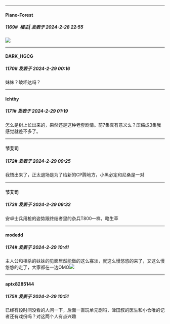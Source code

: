 ﻿
*****

####  Piano-Forest  
##### 1169#         楼主| 发表于 2024-2-28 22:55

<img src="https://p.sda1.dev/15/e2aeffa827d8089329ceddca10e15ffe/20240228_120029.jpg" referrerpolicy="no-referrer">


*****

####  DARK_HGCG  
##### 1170#       发表于 2024-2-29 00:16

妹妹？破坏达吗？


*****

####  Ichthy  
##### 1171#       发表于 2024-2-29 01:19

怎么是树上长出来的，果然还是这种老套剧情。前7集真有意义么？压缩成3集我感觉就差不多了。


*****

####  节艾司  
##### 1172#       发表于 2024-2-29 09:25

我悟出来了，正太退场是为了给新的CP腾地方，小黑必定和尼桑是一对


*****

####  节艾司  
##### 1173#       发表于 2024-2-29 09:32

安卓士兵用枪的姿势跟终结者里的杂兵T800一样，略生草


*****

####  modedd  
##### 1174#       发表于 2024-2-29 10:41

主人公和相杀的妹妹的见面居然能做的这么寡淡，就这么慢悠悠的来了，又这么慢悠悠的走了，大家都在一边OMO<img src="https://static.saraba1st.com/image/smiley/face2017/002.png" referrerpolicy="no-referrer">


*****

####  aptx8285144  
##### 1175#       发表于 2024-2-29 10:51

已经有段时间没看的人问一下，后面一直玩单元剧吗，津田叔的医生和小仓唯的记者还有戏份吗？对这两个人有点兴趣


